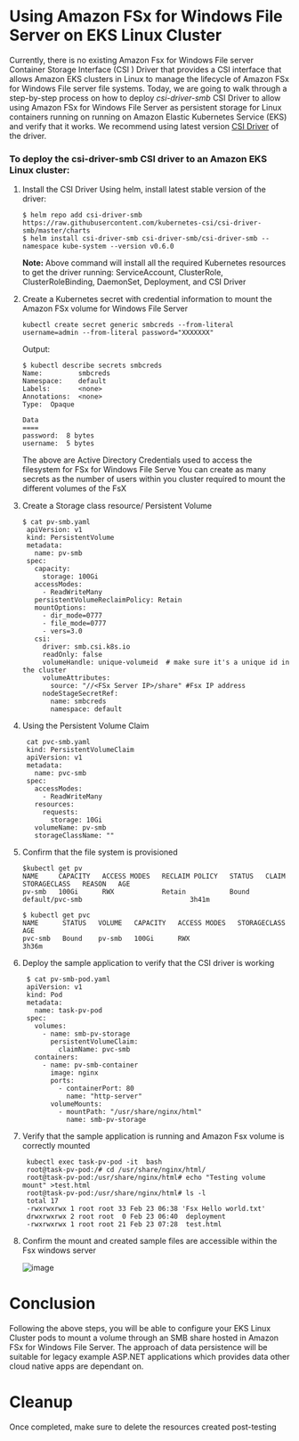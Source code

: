 # Using Amazon FSx for Windows File Server on EKS Linux Cluster
Currently, there is no existing Amazon Fsx for Windows File server Container Storage Interface (CSI ) Driver that provides a CSI interface that allows Amazon EKS clusters in Linux to manage the lifecycle of Amazon FSx for Windows File server file systems. Today, we are going to walk through a step-by-step process on how to deploy *csi-driver-smb* CSI Driver to allow using Amazon FSx for Windows File Server as persistent storage for Linux containers running on running on Amazon Elastic Kubernetes Service (EKS) and verify that it works. We recommend using latest version [CSI Driver](https://github.com/kubernetes-csi/csi-driver-smb) of the driver.


### To deploy the csi-driver-smb CSI driver to an Amazon EKS Linux cluster:

1. Install the CSI Driver
   Using helm, install latest stable version of the driver:
   ```
   $ helm repo add csi-driver-smb https://raw.githubusercontent.com/kubernetes-csi/csi-driver-smb/master/charts
   $ helm install csi-driver-smb csi-driver-smb/csi-driver-smb --namespace kube-system --version v0.6.0
   ```
   **Note:** Above command will install all the required Kubernetes resources to get the driver running: ServiceAccount, ClusterRole, ClusterRoleBinding, DaemonSet, Deployment, and CSI Driver

2. Create a Kubernetes secret with credential information to mount the Amazon FSx volume for Windows File Server
   ```
   kubectl create secret generic smbcreds --from-literal username=admin --from-literal password="XXXXXXX"
   ```
   Output:
   ```
   $ kubectl describe secrets smbcreds
   Name:         smbcreds
   Namespace:    default
   Labels:       <none>
   Annotations:  <none>
   Type:  Opaque
   
   Data
   ====
   password:  8 bytes
   username:  5 bytes
   ```
   The above are Active Directory Credentials used to access the filesystem for FSx for Windows File Serve
   You can create as many secrets as the number of users within you cluster required to mount the different volumes of the FsX
   
3. Create a Storage class resource/ Persistent Volume
   ```
   $ cat pv-smb.yaml 
    apiVersion: v1
    kind: PersistentVolume
    metadata:
      name: pv-smb
    spec:
      capacity:
        storage: 100Gi
      accessModes:
        - ReadWriteMany
      persistentVolumeReclaimPolicy: Retain
      mountOptions:
        - dir_mode=0777
        - file_mode=0777
        - vers=3.0
      csi:
        driver: smb.csi.k8s.io
        readOnly: false
        volumeHandle: unique-volumeid  # make sure it's a unique id in the cluster
        volumeAttributes:
          source: "//<FSx Server IP>/share" #Fsx IP address
        nodeStageSecretRef:
          name: smbcreds
          namespace: default
    ```
4. Using the Persistent Volume Claim
   ```
    cat pvc-smb.yaml  
    kind: PersistentVolumeClaim
    apiVersion: v1
    metadata:
      name: pvc-smb
    spec:
      accessModes:
        - ReadWriteMany
      resources:
        requests:
          storage: 10Gi
      volumeName: pv-smb
      storageClassName: ""
     ```

5. Confirm that the file system is provisioned
   ```
   $kubectl get pv
   NAME     CAPACITY   ACCESS MODES   RECLAIM POLICY   STATUS   CLAIM             STORAGECLASS   REASON   AGE
   pv-smb   100Gi      RWX            Retain           Bound    default/pvc-smb                           3h41m
   ```
   ```
   $ kubectl get pvc
   NAME      STATUS   VOLUME   CAPACITY   ACCESS MODES   STORAGECLASS   AGE
   pvc-smb   Bound    pv-smb   100Gi      RWX                           3h36m
   ```

6. Deploy the sample application to verify that the CSI driver is working
   ```
    $ cat pv-smb-pod.yaml 
    apiVersion: v1
    kind: Pod
    metadata:
      name: task-pv-pod
    spec:
      volumes:
        - name: smb-pv-storage
          persistentVolumeClaim:
            claimName: pvc-smb
      containers:
        - name: pv-smb-container
          image: nginx
          ports:
            - containerPort: 80
              name: "http-server"
          volumeMounts:
            - mountPath: "/usr/share/nginx/html"
              name: smb-pv-storage
    ```
7. Verify that the sample application is running and Amazon Fsx volume is correctly mounted
   ```
    kubectl exec task-pv-pod -it  bash     
    root@task-pv-pod:/# cd /usr/share/nginx/html/
    root@task-pv-pod:/usr/share/nginx/html# echo "Testing volume mount" >test.html
    root@task-pv-pod:/usr/share/nginx/html# ls -l
    total 17
    -rwxrwxrwx 1 root root 33 Feb 23 06:38 'Fsx Hello world.txt'
    drwxrwxrwx 2 root root  0 Feb 23 06:40  deployment
    -rwxrwxrwx 1 root root 21 Feb 23 07:28  test.html
   ```
   
8. Confirm the mount and created sample files are accessible within the Fsx windows server

   ![image](https://user-images.githubusercontent.com/6791436/112352107-67537980-8cc2-11eb-94b6-7b1c8c2f086f.png)

# Conclusion

Following the above steps, you will be able to configure your EKS Linux Cluster pods to mount a volume through an SMB share hosted in Amazon FSx for Windows File Server. The approach of data persistence will be suitable for legacy example ASP.NET applications which provides data other cloud native apps are dependant on.

# Cleanup
Once completed, make sure to delete the resources created post-testing

